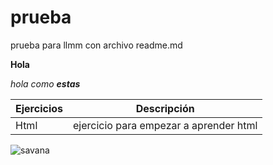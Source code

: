 # prueba
prueba para llmm con archivo readme.md

**Hola**

_hola como **estas**_

Ejercicios|Descripción
-----------|---------
Html|ejercicio para empezar a aprender html

![savana]()
